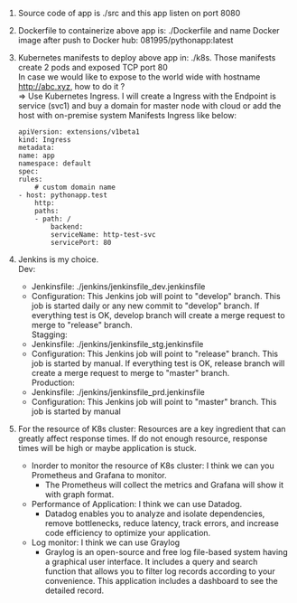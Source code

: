 01. Source code of app is ./src and this app listen on port 8080
02. Dockerfile to containerize above app is: ./Dockerfile and name Docker image after push to Docker hub: 081995/pythonapp:latest
03. Kubernetes manifests to deploy above app in: ./k8s. Those manifests create 2 pods and exposed TCP port 80 <br />
    In case we would like to expose to the world wide with hostname http://abc.xyz, how to
    do it ? <br />
    => Use Kubernetes Ingress. I will create a Ingress with the Endpoint is service (svc1) and buy a domain for master node with cloud or add the host with on-premise system
    Manifests Ingress like below: 
    ```
    apiVersion: extensions/v1beta1
    kind: Ingress
    metadata:
    name: app
    namespace: default
    spec:
    rules:
        # custom domain name
    - host: pythonapp.test
        http:
        paths:
        - path: /
            backend:
            serviceName: http-test-svc
            servicePort: 80
    ```

04. Jenkins is my choice. <br />
Dev: <br />
    - Jenkinsfile: ./jenkins/jenkinsfile_dev.jenkinsfile <br />
    - Configuration: This Jenkins job will point to "develop" branch. This job is started daily or any new commit to "develop" branch. If everything test is OK, develop branch will create a merge request to merge  to "release" branch. <br />
Stagging: <br />
    - Jenkinsfile: ./jenkins/jenkinsfile_stg.jenkinsfile <br />
    - Configuration: This Jenkins job will point to "release" branch. This job is started by manual. If everything test is OK, release branch will create a merge request to merge to "master" branch. <br />
Production: <br />
    - Jenkinsfile: ./jenkins/jenkinsfile_prd.jenkinsfile <br />
    - Configuration: This Jenkins job will point to "master" branch. This job is started by manual <br />

05. For the resource of K8s cluster: Resources are a key ingredient that can greatly affect response times. If do not enough resource, response times will be high or maybe application is stuck. <br />
    - Inorder to monitor the resource of K8s cluster: I think we can you Prometheus and Grafana to monitor. <br />
        * The Prometheus will collect the metrics and Grafana will show it with graph format. <br />
    - Performance of Application: I think we can use Datadog. <br />
        * Datadog enables you to analyze and isolate dependencies, remove bottlenecks, reduce latency, track errors, and increase code efficiency to optimize your application. <br />
    - Log monitor: I think we can use Graylog <br />
        * Graylog is an open-source and free log file-based system having a graphical user interface. It includes a query and search function that allows you to filter log records according to your convenience. This application includes a dashboard to see the detailed record. <br />